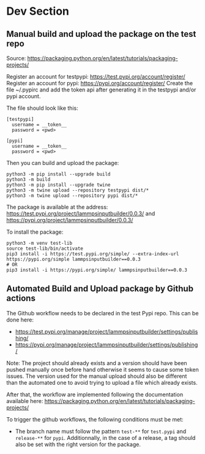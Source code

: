 # Dev Section

## Manual build and upload the package on the test repo

Source: https://packaging.python.org/en/latest/tutorials/packaging-projects/

Register an account for testpypi: https://test.pypi.org/account/register/
Register an account for pypi: https://pypi.org/account/register/
Create the file ~/.pypirc and add the token api after generating it in the testpypi and/or pypi account.

The file should look like this:
```
[testpypi]
  username = __token__
  password = <pwd>

[pypi]
  username = __token__
  password = <pwd>
```


Then you can build and upload the package: 

```
python3 -m pip install --upgrade build
python3 -m build
python3 -m pip install --upgrade twine
python3 -m twine upload --repository testpypi dist/*
python3 -m twine upload --repository pypi dist/*
```

The package is available at the address: https://test.pypi.org/project/lammpsinputbuilder/0.0.3/ and https://pypi.org/project/lammpsinputbuilder/0.0.3/

To install the package:
```
python3 -m venv test-lib
source test-lib/bin/activate
pip3 install -i https://test.pypi.org/simple/ --extra-index-url https://pypi.org/simple lammpsinputbuilder==0.0.3
# OR
pip3 install -i https://pypi.org/simple/ lammpsinputbuilder==0.0.3
``` 

## Automated Build and Upload package by Github actions

The Github workflow needs to be declared in the test Pypi repo. This can be done here:
- https://test.pypi.org/manage/project/lammpsinputbuilder/settings/publishing/
- https://pypi.org/manage/project/lammpsinputbuilder/settings/publishing/ 

Note: The project should already exists and a version should have been pushed manually once before hand otherwise it seems to cause some token issues.
The version used for the manual upload should also be different than the automated one to avoid trying to upload a file which already exists.

After that, the workflow are implemented following the documentation available here: https://packaging.python.org/en/latest/tutorials/packaging-projects/

To trigger the github workflows, the following conditions must be met:
- The branch name must follow the pattern `test-**` for `test.pypi` and `release-**` for `pypi`. Additionnally, in the case of a release, a tag should also be set with the right version for the package.